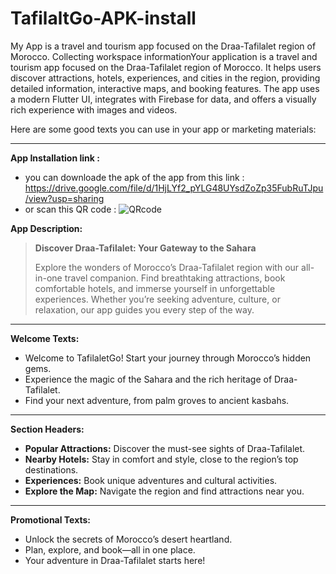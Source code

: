 # TafilaltGo-APK-install
My App is a travel and tourism app focused on the Draa-Tafilalet region of Morocco. 
Collecting workspace informationYour application is a travel and tourism app focused on the Draa-Tafilalet region of Morocco. It helps users discover attractions, hotels, experiences, and cities in the region, providing detailed information, interactive maps, and booking features. The app uses a modern Flutter UI, integrates with Firebase for data, and offers a visually rich experience with images and videos.

Here are some good texts you can use in your app or marketing materials:

---
**App Installation link :**
- you can downloade the apk of the app from this link :
https://drive.google.com/file/d/1HjLYf2_pYLG48UYsdZoZp35FubRuTJpu/view?usp=sharing
- or scan this QR code :
![QRcode](TafilaltGo-APK-install/frame(1).png)


**App Description:**

> **Discover Draa-Tafilalet: Your Gateway to the Sahara**
>
> Explore the wonders of Morocco’s Draa-Tafilalet region with our all-in-one travel companion. Find breathtaking attractions, book comfortable hotels, and immerse yourself in unforgettable experiences. Whether you’re seeking adventure, culture, or relaxation, our app guides you every step of the way.

---

**Welcome Texts:**

- Welcome to TafilaletGo! Start your journey through Morocco’s hidden gems.
- Experience the magic of the Sahara and the rich heritage of Draa-Tafilalet.
- Find your next adventure, from palm groves to ancient kasbahs.

---

**Section Headers:**

- **Popular Attractions:** Discover the must-see sights of Draa-Tafilalet.
- **Nearby Hotels:** Stay in comfort and style, close to the region’s top destinations.
- **Experiences:** Book unique adventures and cultural activities.
- **Explore the Map:** Navigate the region and find attractions near you.

---

**Promotional Texts:**

- Unlock the secrets of Morocco’s desert heartland.
- Plan, explore, and book—all in one place.
- Your adventure in Draa-Tafilalet starts here!


